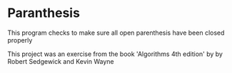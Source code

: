 # Paranthesis
This program checks to make sure all open parenthesis have been closed properly

This project was an exercise from the book 'Algorithms 4th edition' by by Robert Sedgewick and Kevin Wayne
